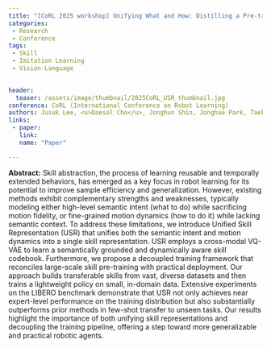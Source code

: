 ```yaml
---
title: "[CoRL 2025 workshop] Unifying What and How: Distilling a Pre-trained Unified Skill Representation for Efficient Adaptation"
categories:
 - Research
 - Conference
tags:
 - Skill
 - Imitation Learning
 - Vision-Language
 

header:
  teaser: /assets/image/thumbnail/2025CoRL_USR_thumbnail.jpg
conference: CoRL (International Conference on Robot Learning)
authors: Jusuk Lee, <u>Daesol Cho</u>, Jonghun Shin, Jonghae Park, Taekbeom Lee, and H. Jin Kim
links:
 - paper: 
   link: 
   name: "Paper"

---
```



**Abstract:** Skill abstraction, the process of learning reusable and temporally extended behaviors, has emerged as a key focus in robot learning for its potential to improve sample efficiency and generalization. However, existing methods exhibit complementary strengths and weaknesses, typically modeling either high-level semantic intent (what to do) while sacrificing motion fidelity, or fine-grained motion dynamics (how to do it) while lacking semantic context. To address these limitations, we introduce Unified Skill Representation (USR) that unifies both the semantic intent and motion dynamics into a single skill representation. USR employs a cross-modal VQ-VAE to learn a semantically grounded and dynamically aware skill codebook. Furthermore, we propose a decoupled training framework that reconciles large-scale skill pre-training with practical deployment. Our approach builds transferable skills from vast, diverse datasets and then trains a lightweight policy on small, in-domain data. Extensive experiments on the LIBERO benchmark demonstrate that USR not only achieves near expert-level performance on the training distribution but also substantially outperforms prior methods in few-shot transfer to unseen tasks. Our results highlight the importance of both unifying skill representations and decoupling the training pipeline, offering a step toward more generalizable and practical robotic agents.